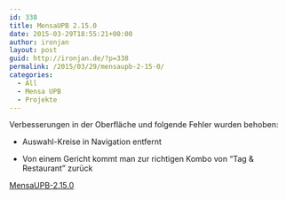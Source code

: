 ```yaml
---
id: 338
title: MensaUPB 2.15.0
date: 2015-03-29T18:55:21+00:00
author: ironjan
layout: post
guid: http://ironjan.de/?p=338
permalink: /2015/03/29/mensaupb-2-15-0/
categories:
  - All
  - Mensa UPB
  - Projekte
---
```

Verbesserungen in der Oberfläche und folgende Fehler wurden behoben:

* Auswahl-Kreise in Navigation entfernt
  
* Von einem Gericht kommt man zur richtigen Kombo von &#8220;Tag & Restaurant&#8221; zurück

[MensaUPB-2.15.0](http://ironjan.de/wp-content/uploads/2015/03/MensaUPB-2.15.0.apk)